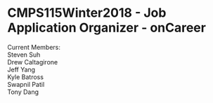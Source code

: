 # CMPS115Winter2018 - Job Application Organizer - onCareer
Current Members:  
Steven Suh  
Drew Caltagirone  
Jeff Yang  
Kyle Batross  
Swapnil Patil  
Tony Dang
